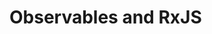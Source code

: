 # Observables and RxJS

<!--
// RxJS link for JavaScript
<script src="https://unpkg.com/@reactivex/rxjs@6.0.0/dist/global/rxjs.umd.js"></script>
-->
